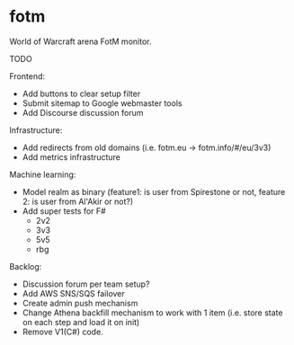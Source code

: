 fotm
====

World of Warcraft arena FotM monitor.

TODO

Frontend:
- Add buttons to clear setup filter
- Submit sitemap to Google webmaster tools
- Add Discourse discussion forum

Infrastructure:
- Add redirects from old domains (i.e. fotm.eu -> fotm.info/#/eu/3v3)
- Add metrics infrastructure

Machine learning:
- Model realm as binary (feature1: is user from Spirestone or not, feature 2: is user from Al'Akir or not?)
- Add super tests for F#
  - 2v2
  - 3v3
  - 5v5
  - rbg

Backlog:
- Discussion forum per team setup?
- Add AWS SNS/SQS failover
- Create admin push mechanism
- Change Athena backfill mechanism to work with 1 item (i.e. store state on each step and load it on init)
- Remove V1(C#) code.
